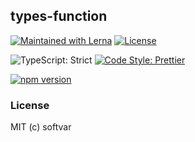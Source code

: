 ## types-function

[![Maintained with Lerna](https://img.shields.io/badge/maintained%20with-lerna-blue?style=for-the-badge)](https://lerna.js.org/)
[![License](https://img.shields.io/badge/License-MIT-green.svg?style=for-the-badge&logo=)](https://opensource.org/licenses/MIT)

![TypeScript: Strict](https://img.shields.io/badge/typescript-strict-yellow?style=for-the-badge)
[![Code Style: Prettier](https://img.shields.io/badge/code_style-prettier-e72163?style=for-the-badge)](https://prettier.io)

[![npm version](https://badge.fury.io/js/%40softvar%2Ftypes-function.svg)](https://badge.fury.io/js/%40softvar%2Futil-array)

### License

MIT (c) softvar
